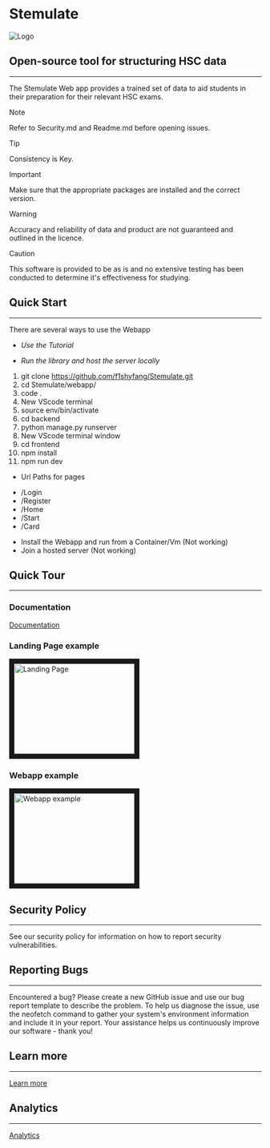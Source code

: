# Stemulate
<picture>
 <source media="(prefers-color-scheme: dark)" srcset="YOUR-DARKMODE-IMAGE">
 <source media="(prefers-color-scheme: light)" srcset="YOUR-LIGHTMODE-IMAGE">
 <img alt="Logo" src="YOUR-DEFAULT-IMAGE">
</picture>

## Open-source tool for structuring HSC data
***
The Stemulate Web app provides a trained set of data to aid students in their preparation for their relevant HSC exams.

> [!NOTE]
> Refer to Security.md and Readme.md before opening issues.

> [!TIP]
> Consistency is Key.

> [!IMPORTANT]
> Make sure that the appropriate packages are installed and the correct version.

> [!WARNING]
> Accuracy and reliability of data and product are not guaranteed and outlined in the licence.

> [!CAUTION]
> This software is provided to be as is and no extensive testing has been conducted to determine it's effectiveness for studying.


## Quick Start
***
There are several ways to use the Webapp
- *Use the Tutorial*
+ *Run the library and host the server locally*

1. git clone https://github.com/f1shyfang/Stemulate.git
2. cd Stemulate/webapp/
3. code .
4. New VScode terminal
5. source env/bin/activate
6. cd backend
7. python manage.py runserver
8. New VScode terminal window
9. cd frontend
10. npm install
11. npm run dev

+ Url Paths for pages
- /Login
- /Register
- /Home
- /Start
- /Card


+ Install the Webapp and run from a Container/Vm (Not working)
+ Join a hosted server (Not working)

## Quick Tour
***
### Documentation

[Documentation](https://docs.google.com/document/d/1tYo9ePhTE_CoXhGnI5k2nkH2yTkivCywdxecjjS6sdI/edit?usp=sharing "Documentation")




### Landing Page example
<a href="https://drive.google.com/file/d/1o3hh6xX95OADmGPMq9H-5wMNlNw3LnNx/view?usp=sharing&v=YOUTUBE_VIDEO_ID_HERE
" target="_blank"><img src="https://drive.google.com/file/d/1-V4U3IpBiww5cUbnuFbg28rGs4s0VG9s/view?usp=sharing" 
alt="Landing Page" width="240" height="180" border="10" /></a>


### Webapp example
<a href="https://drive.google.com/file/d/1D-AXPH9q292g2ISS_NE4VCqEr80tj_Qm/view?usp=sharing&v=YOUTUBE_VIDEO_ID_HERE
" target="_blank"><img src="https://drive.google.com/file/d/1-USwiQXhW9WemGR8CFS8ogqqtcX2maeP/view?usp=sharing" 
alt="Webapp example" width="240" height="180" border="10" /></a>

## Security Policy
***


See our security policy for information on how to report security vulnerabilities.
## Reporting Bugs
***

Encountered a bug? Please create a new GitHub issue and use our bug report template to describe the problem. To help us diagnose the issue, use the neofetch command to gather your system's environment information and include it in your report. Your assistance helps us continuously improve our software - thank you!

## Learn more
***
[Learn more](https://docs.google.com/document/d/1tYo9ePhTE_CoXhGnI5k2nkH2yTkivCywdxecjjS6sdI/edit?usp=sharing "Documentation")
## Analytics
***
[Analytics](https://docs.google.com/document/d/1tYo9ePhTE_CoXhGnI5k2nkH2yTkivCywdxecjjS6sdI/edit?usp=sharing "Documentation")

